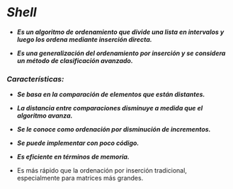 # **_Shell_**

- **_Es un algoritmo de ordenamiento que divide una lista en intervalos y luego los ordena mediante inserción directa._**
  
- **_Es una generalización del ordenamiento por inserción y se considera un método de clasificación avanzado._** 

### **_Características:_**

- **_Se basa en la comparación de elementos que están distantes._**
  
- **_La distancia entre comparaciones disminuye a medida que el algoritmo avanza._**
  
- **_Se le conoce como ordenación por disminución de incrementos._**
  
- **_Se puede implementar con poco código._**
  
- **_Es eficiente en términos de memoria._**

- Es más rápido que la ordenación por inserción tradicional, especialmente para matrices más grandes.
